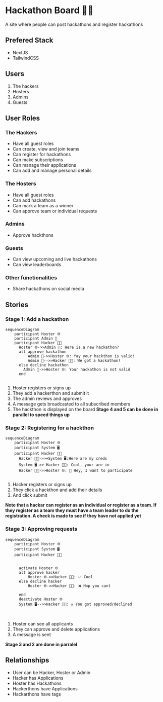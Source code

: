 # Hackathon Board 👨‍💻

A site where people can post hackathons and register hackathons

## Prefered Stack

- NextJS
- TailwindCSS

## Users

1. The hackers
2. Hosters
3. Admins
4. Guests

## User Roles

### The Hackers

- Have all guest roles
- Can create, view and join teams
- Can register for hackathons
- Can make subscriptions
- Can manage their applications
- Can add and manage personal details

### The Hosters

- Have all guest roles
- Can add hackathons
- Can mark a team as a winner
- Can approve team or individual requests

### Admins

- Approve hackthons

### Guests

- Can view upcoming and live hackathons
- Can view leaderboards

### Other functionalities

- Share hackathons on social media

## Stories

### Stage 1: Add a hackathon

```mermaid
sequenceDiagram
    participant Hoster 🌐
    participant Admin 👑
    participant Hacker 👨‍💻
      Hoster 🌐->>Admin 👑: Here is a new hackathon?
      alt approve hackathon
          Admin 👑->>Hoster 🌐: Yay your hackthon is valid!
          Admin 👑-->>Hacker 👨‍💻: We got a hackathon!
      else decline hackathon
        Admin 👑->>Hoster 🌐: Your hackathon is not valid
      end
  
```

1. Hoster registers or signs up
2. They add a hackerthon and submit it
3. The admin reviews and approves
4. A message gets broadcasted to all subscribed members
5. The hackthon is displayed on the board
   **Stage 4 and 5 can be done in parallel to speed things up**

### Stage 2: Registering for a hackthon

```mermaid
sequenceDiagram
    participant Hoster 🌐
    participant System 🖥️
    participant Hacker 👨‍💻
      Hacker 👨‍💻->>+System 🖥️:Here are my creds
      System 🖥️->>-Hacker 👨‍💻: Cool, your are in
      Hacker 👨‍💻->>Hoster 🌐: 🥺 Hey, I want to participate
  
```

1. Hacker registers or signs up
2. They click a hackthon and add their details
3. And click submit

**Note that a hackar can register as an individual or register as a team. If they register as a team they must have a team leader to do the registration. A check is made to see if they have not applied yet**

### Stage 3: Approving requests

```mermaid
sequenceDiagram
    participant Hoster 🌐
    participant System 🖥️
    participant Hacker 👨‍💻
  

      activate Hoster 🌐
      alt approve hacker
          Hoster 🌐->>Hacker 👨‍💻: ✅ Cool
      else decline hacker
          Hoster 🌐->>Hacker 👨‍💻: ❌ Nop you cant
        
      end
      deactivate Hoster 🌐
      System 🖥️-->>Hacker 👨‍💻: ✉️ You got approved/declined
    
  
```

1. Hoster can see all applicants
2. They can approve and delete applications
3. A message is sent

**Stage 3 and 2 are done in parralel**

## Relationships

* User can be Hacker, Hoster or Admin
* Hacker has Applications
* Hoster has Hackathons
* Hackerthons have Applications
* Hackarthons have tags
